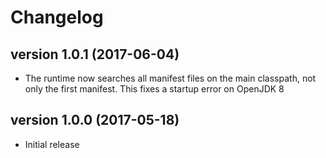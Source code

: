 # Changelog

## version 1.0.1 (2017-06-04)

* The runtime now searches all manifest files on the main classpath, not only the first manifest. This fixes a startup error on OpenJDK 8

## version 1.0.0 (2017-05-18)

* Initial release
